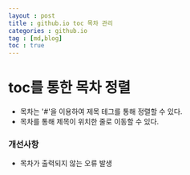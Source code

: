 ```yaml
---
layout : post
title : github.io toc 목차 관리
categories : github.io
tag : [md,blog]
toc : true
---
```


# toc를 통한 목차 정렬

- 목차는 '#'을 이용하여 제목 테그를 통해 정렬할 수 있다.
- 목차를 통해 제목이 위치한 줄로 이동할 수 있다.



### 개선사항

- 목차가 출력되지 않는 오류 발생